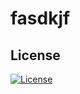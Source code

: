 # fasdkjf
 
## License
 
[![License](https://img.shields.io/badge/License-Apache_2.0-blue.svg)](https://opensource.org/licenses/Apache-2.0)
 
 
